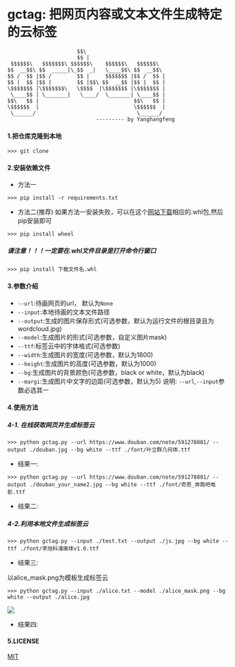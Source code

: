 # gctag: 把网页内容或文本文件生成特定的云标签
```
                      $$\                         
                      $$ |                        
 $$$$$$\   $$$$$$$\ $$$$$$\    $$$$$$\   $$$$$$\  
$$  __$$\ $$  _____|\_$$  _|   \____$$\ $$  __$$\
$$ /  $$ |$$ /        $$ |     $$$$$$$ |$$ /  $$ |
$$ |  $$ |$$ |        $$ |$$\ $$  __$$ |$$ |  $$ |
\$$$$$$$ |\$$$$$$$\   \$$$$  |\$$$$$$$ |\$$$$$$$ |
 \____$$ | \_______|   \____/  \_______| \____$$ |
$$\   $$ |                              $$\   $$ |
\$$$$$$  |                              \$$$$$$  |
 \______/                                \______/
                            --------- by Yanghangfeng
```

#### 1.把仓库克隆到本地
```
>>> git clone
```
#### 2.安装依赖文件
* 方法一
```
>>> pip install -r requirements.txt
```
* 方法二(推荐)
如果方法一安装失败，可以在这个[网站下载](http://www.lfd.uci.edu/~gohlke/pythonlibs/)相应的.whl包,然后pip安装即可
```
>>> pip install wheel
```
##### 请注意！！！一定要在.whl文件目录里打开命令行窗口
```
>>> pip install 下载文件名.whl
```
#### 3.参数介绍
- `--url`:待画网页的url， 默认为`None`
- `--input`:本地待画的文本文件路径
- `--output`:生成的图片保存形式(可选参数，默认为运行文件的根目录且为wordcloud.jpg)
- `--model`:生成图片的形式(可选参数，自定义图片mask)
- `--ttf`:标签云中的字体格式(可选参数)
- `--width`:生成图片的宽度(可选参数，默认为1800)
- `--height`:生成图片的高度(可选参数，默认为1000)
- `--bg`:生成图片的背景颜色(可选参数，black or white，默认为black)
- `--margi`:生成图片中文字的边距(可选参数，默认为5)
说明: `--url`,`--input`参数必选其一
#### 4.使用方法
##### 4-1. 在线获取网页并生成标签云
```
>>> python gctag.py --url https://www.douban.com/note/591278881/ --output ./douban.jpg --bg white --ttf ./font/叶立群几何体.ttf
```
* 结果一:
![]()

```
>>> python gctag.py --url https://www.douban.com/note/591278881/ --output ./douban_your_name2.jpg --bg white --ttf ./font/奇思_奔跑吧电影.ttf
```
* 结果二:
![]()

##### 4-2.利用本地文件生成标签云
```
>>> python gctag.py --input ./test.txt --output ./js.jpg --bg white --ttf ./font/李旭科漫画体v1.0.ttf
```

* 结果三:
![]()

以alice_mask.png为模板生成标签云
```
>>> python gctag.py --input ./alice.txt --model ./alice_mask.png --bg white --output ./alice.jpg
```
![](alice模板)
* 结果四:
![]()

#### 5.LICENSE
[MIT]()

